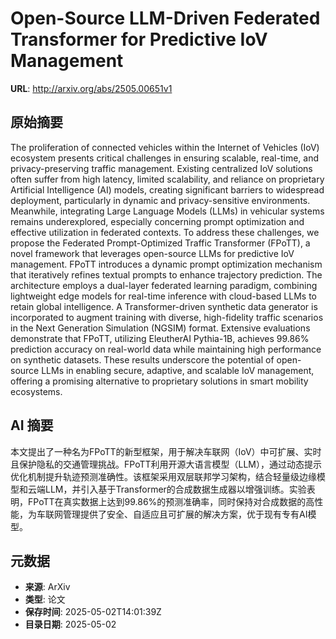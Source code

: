 # Open-Source LLM-Driven Federated Transformer for Predictive IoV Management

**URL**: http://arxiv.org/abs/2505.00651v1

## 原始摘要

The proliferation of connected vehicles within the Internet of Vehicles (IoV)
ecosystem presents critical challenges in ensuring scalable, real-time, and
privacy-preserving traffic management. Existing centralized IoV solutions often
suffer from high latency, limited scalability, and reliance on proprietary
Artificial Intelligence (AI) models, creating significant barriers to
widespread deployment, particularly in dynamic and privacy-sensitive
environments. Meanwhile, integrating Large Language Models (LLMs) in vehicular
systems remains underexplored, especially concerning prompt optimization and
effective utilization in federated contexts. To address these challenges, we
propose the Federated Prompt-Optimized Traffic Transformer (FPoTT), a novel
framework that leverages open-source LLMs for predictive IoV management. FPoTT
introduces a dynamic prompt optimization mechanism that iteratively refines
textual prompts to enhance trajectory prediction. The architecture employs a
dual-layer federated learning paradigm, combining lightweight edge models for
real-time inference with cloud-based LLMs to retain global intelligence. A
Transformer-driven synthetic data generator is incorporated to augment training
with diverse, high-fidelity traffic scenarios in the Next Generation Simulation
(NGSIM) format. Extensive evaluations demonstrate that FPoTT, utilizing
EleutherAI Pythia-1B, achieves 99.86% prediction accuracy on real-world data
while maintaining high performance on synthetic datasets. These results
underscore the potential of open-source LLMs in enabling secure, adaptive, and
scalable IoV management, offering a promising alternative to proprietary
solutions in smart mobility ecosystems.


## AI 摘要

本文提出了一种名为FPoTT的新型框架，用于解决车联网（IoV）中可扩展、实时且保护隐私的交通管理挑战。FPoTT利用开源大语言模型（LLM），通过动态提示优化机制提升轨迹预测准确性。该框架采用双层联邦学习架构，结合轻量级边缘模型和云端LLM，并引入基于Transformer的合成数据生成器以增强训练。实验表明，FPoTT在真实数据上达到99.86%的预测准确率，同时保持对合成数据的高性能，为车联网管理提供了安全、自适应且可扩展的解决方案，优于现有专有AI模型。

## 元数据

- **来源**: ArXiv
- **类型**: 论文
- **保存时间**: 2025-05-02T14:01:39Z
- **目录日期**: 2025-05-02
